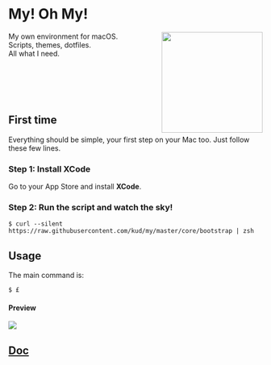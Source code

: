 # My! Oh My!

<img align="right" height="200" src="everybodydancenow.gif">

My own environment for macOS.<br>
Scripts, themes, dotfiles.<br>
All what I need.<br>

<br>
<br>
<br>
<br>

## First time

Everything should be simple, your first step on your Mac too. Just follow these few lines.

### Step 1: Install XCode

Go to your App Store and install **XCode**.

### Step 2: Run the script and watch the sky!

```shell
$ curl --silent https://raw.githubusercontent.com/kud/my/master/core/bootstrap | zsh
```

## Usage

The main command is:

```shell
$ £
```

#### Preview

<img src="preview.png">

## [Doc](doc)
